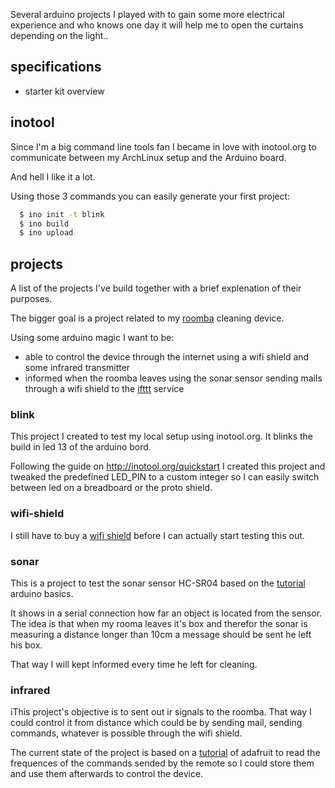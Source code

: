 Several arduino projects I played with to gain some more electrical experience and who knows one day it will help me to open the curtains depending on the light..

## specifications

* starter kit overview

## inotool

Since I'm a big command line tools fan I became in love with inotool.org to communicate between my ArchLinux setup and the Arduino board.

And hell I like it a lot.

Using those 3 commands you can easily generate your first project:

```bash
  $ ino init -t blink
  $ ino build
  $ ino upload
```

## projects

A list of the projects I've build together with a brief explenation of their purposes.

The bigger goal is a project related to my [roomba](http://www.irobotbelgium.com/nl/stofzuigrobotten/24-roomba-780-5060155404530.html) cleaning device.

Using some arduino magic I want to be:

- able to control the device through the internet using a wifi shield and some infrared transmitter
- informed when the roomba leaves using the sonar sensor sending mails through a wifi shield to the [ifttt](https://ifttt.com/sms) service

### blink

This project I created to test my local setup using inotool.org. It blinks the build in led 13 of the arduino bord.

Following the guide on http://inotool.org/quickstart I created this project and tweaked the predefined LED_PIN to a custom integer so I can easily switch between led on a breadboard or the proto shield.

### wifi-shield

I still have to buy a [wifi shield](http://arduino.cc/en/Guide/ArduinoWiFiShield) before I can actually start testing this out.

### sonar

This is a project to test the sonar sensor HC-SR04 based on the [tutorial](http://arduinobasics.blogspot.be/2012/11/arduinobasics-hc-sr04-ultrasonic-sensor.html) arduino basics.

It shows in a serial connection how far an object is located from the sensor. The idea is that when my rooma leaves it's box and therefor the sonar is measuring a distance longer than 10cm a message should be sent he left his box.

That way I will kept informed every time he left for cleaning.

### infrared

iThis project's objective is to sent out ir signals to the roomba. That way I could control it from distance which could be by sending mail, sending commands, whatever is possible through the wifi shield.

The current state of the project is based on a [tutorial](https://learn.adafruit.com/ir-sensor) of adafruit to read the frequences of the commands sended by the remote so I could store them and use them afterwards to control the device.
